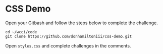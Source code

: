 # CSS Demo

Open your Gitbash and follow the steps below to complete the challenge.

```
cd ~/wcci/code
git clone https://github.com/donhamiltoniii/css-demo.git
```

Open `styles.css` and complete challenges in the comments.
